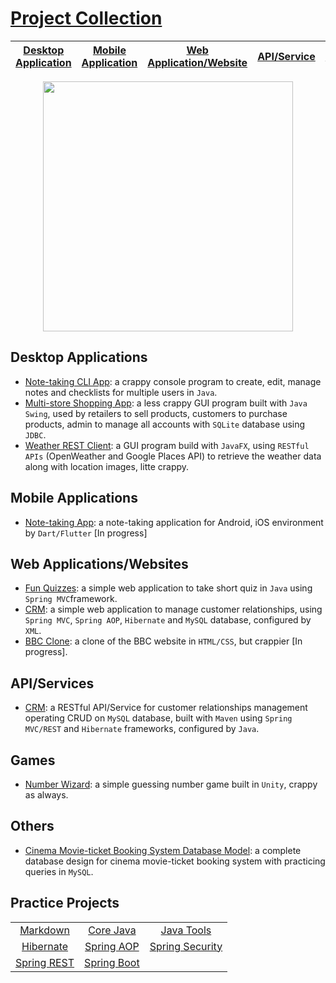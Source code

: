 # [Project Collection](https://github.com/cpulover-projects)

|[Desktop Application](#desktop-applications)|[Mobile Application](#mobile-applications)|[Web Application/Website](#web-applicationswebsites)|[API/Service](#apiservices)|[Game](#games)|[Other](#others)|[Pratice project](#practice-projects)|
|---|---|---|---|---|---|---|

<p align="center"><img width="400" src="https://github.com/cpulover/cpulover/blob/master/header.gif"></p>

## Desktop Applications
- [Note-taking CLI App](https://github.com/cpulover-projects/note-taking-cli-app): a crappy console program to create, edit, manage notes and checklists for multiple users in ```Java```.
- [Multi-store Shopping App](https://github.com/cpulover-projects/multistore-shopping-desktop-app): a less crappy GUI program built with ```Java Swing```, used by retailers to sell products, customers to purchase products, admin to manage all accounts with ```SQLite``` database using ```JDBC```.
- [Weather REST Client](https://github.com/cpulover-projects/weather-rest-client): a GUI program build with ```JavaFX```, using ```RESTful APIs``` (OpenWeather and Google Places API) to retrieve the weather data along with location images, litte crappy.

## Mobile Applications
- [Note-taking App](https://github.com/cpulover-projects/note-taking-mobile-app): a note-taking application for Android, iOS environment by ```Dart/Flutter``` [In progress]

## Web Applications/Websites
- [Fun Quizzes](https://github.com/cpulover-projects/quiz-web-app): a simple web application to take short quiz in ```Java``` using ```Spring MVC```framework.
- [CRM](https://github.com/cpulover-projects/crm-web-app): a simple web application to manage customer relationships, using ```Spring MVC```, ```Spring AOP```, ```Hibernate``` and ```MySQL``` database, configured by ```XML```.
- [BBC Clone](https://github.com/cpulover-projects/bbc-clone-website): a clone of the BBC website in ```HTML/CSS```, but crappier [In progress].

## API/Services
- [CRM](https://github.com/cpulover-projects/crm-rest-service): a RESTful API/Service for customer relationships management operating CRUD on ```MySQL``` database, built with ```Maven``` using ```Spring MVC/REST``` and ```Hibernate``` frameworks, configured by ```Java```.

## Games
- [Number Wizard](https://github.com/cpulover-projects/number-wizard-game): a simple guessing number game built in ```Unity```, crappy as always.

## Others
- [Cinema Movie-ticket Booking System Database Model](https://github.com/cpulover-university/cinema-movie-ticket-booking-system-database-model): a complete database design for cinema movie-ticket booking system with practicing queries in ```MySQL```.


## Practice Projects

<!--
|[Markdown](https://github.com/cpulover-practice/markdown)|[Core Java](https://github.com/cpulover-practice/core-java)|[Java Tools](https://github.com/cpulover-practice/java-tools)|[Hibernate](https://github.com/cpulover-practice/hibernate)|[Spring AOP](https://github.com/cpulover-practice/spring-aop)|[Spring Security](https://github.com/cpulover-practice/spring-security)|[Spring REST](https://github.com/cpulover-practice/spring-rest)|[Spring Boot](https://github.com/cpulover-practice/spring-boot)
|---|---|---|---|---|---|---|---|
-->

| | | |
| :---: | :---: | :---: | 
| [Markdown](https://github.com/cpulover-practice/markdown) | [Core Java](https://github.com/cpulover-practice/core-java) | [Java Tools](https://github.com/cpulover-practice/java-tools) | 
| [Hibernate](https://github.com/cpulover-practice/hibernate) | [Spring AOP](https://github.com/cpulover-practice/spring-aop) | [Spring Security](https://github.com/cpulover-practice/spring-security) |
| [Spring REST](https://github.com/cpulover-practice/spring-rest) | [Spring Boot](https://github.com/cpulover-practice/spring-boot) |


<!--
**cpulover/cpulover** is a ✨ _special_ ✨ repository because its `README.md` (this file) appears on your GitHub profile.

Here are some ideas to get you started:

- 🔭 I’m currently working on ...
- 🌱 I’m currently learning ...
- 👯 I’m looking to collaborate on ...
- 🤔 I’m looking for help with ...
- 💬 Ask me about ...
- 📫 How to reach me: ...
- 😄 Pronouns: ...
- ⚡ Fun fact: ...
-->
